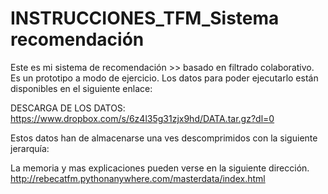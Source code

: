 # INSTRUCCIONES_TFM_Sistema recomendación

Este es mi sistema de recomendación >> basado en filtrado colaborativo. Es un prototipo a modo de ejercicio.
Los datos para poder ejecutarlo están disponibles en el siguiente enlace:

DESCARGA DE LOS DATOS:
https://www.dropbox.com/s/6z4l35g31zjx9hd/DATA.tar.gz?dl=0

Estos datos han de almacenarse una ves descomprimidos con la siguiente jerarquía:


La memoria y mas explicaciones pueden verse en la siguiente dirección.
http://rebecatfm.pythonanywhere.com/masterdata/index.html


